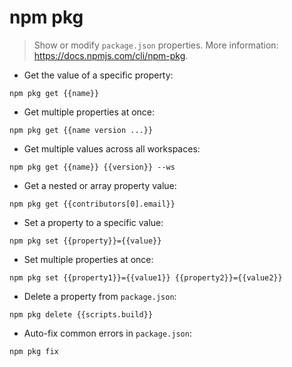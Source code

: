 # npm pkg

> Show or modify `package.json` properties.
> More information: <https://docs.npmjs.com/cli/npm-pkg>.

- Get the value of a specific property:

`npm pkg get {{name}}`

- Get multiple properties at once:

`npm pkg get {{name version ...}}`

- Get multiple values across all workspaces:

`npm pkg get {{name}} {{version}} --ws`

- Get a nested or array property value:

`npm pkg get {{contributors[0].email}}`

- Set a property to a specific value:

`npm pkg set {{property}}={{value}}`

- Set multiple properties at once:

`npm pkg set {{property1}}={{value1}} {{property2}}={{value2}}`

- Delete a property from `package.json`:

`npm pkg delete {{scripts.build}}`

- Auto-fix common errors in `package.json`:

`npm pkg fix`
